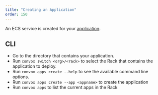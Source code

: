 ```yaml
---
title: "Creating an Application"
order: 150
---
```


An ECS service is created for your [application](/docs/preparing-an-application). 

## CLI

* Go to the directory that contains your application.
* Run `convox switch <org>/<rack>` to select the Rack that contains the application to deploy.
* Run `convox apps create --help` to see the available command line options.
* Run `convox apps create --app <appname>` to create the application
* Run `convox apps` to list the current apps in the Rack
